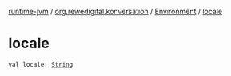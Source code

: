 [runtime-jvm](../../index.md) / [org.rewedigital.konversation](../index.md) / [Environment](index.md) / [locale](./locale.md)

# locale

`val locale: `[`String`](https://kotlinlang.org/api/latest/jvm/stdlib/kotlin/-string/index.html)